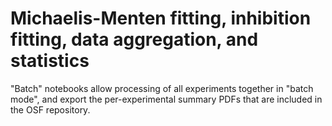 # Michaelis-Menten fitting, inhibition fitting, data aggregation, and statistics

"Batch" notebooks allow processing of all experiments together in "batch mode", and export the per-experimental summary PDFs that are included in the OSF repository.
